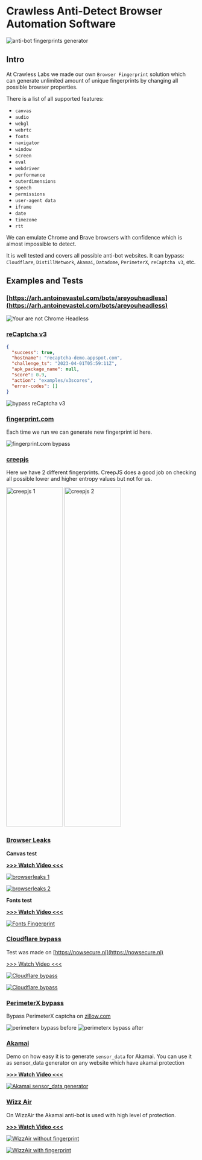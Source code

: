 

# Crawless Anti-Detect Browser Automation Software

![anti-bot fingerprints generator](https://user-images.githubusercontent.com/88615762/229354081-9ce772dc-4276-4414-a0fd-1916b4f9ad30.gif)

## Intro

At Crawless Labs we made our own `Browser Fingerprint` solution which can generate unlimited amount of unique fingerprints by changing all possible browser properties.

There is a list of all supported features:
  - `canvas`
  - `audio`
  - `webgl`
  - `webrtc`
  - `fonts`
  - `navigator`
  - `window`
  - `screen`
  - `eval`
  - `webdriver`
  - `performance`
  - `outerdimensions`
  - `speech`
  - `permissions`
  - `user-agent data`
  - `iframe`
  - `date`
  - `timezone`
  - `rtt`

We can emulate Chrome and Brave browsers with confidence which is almost impossible to detect.

It is well tested and covers all possible anti-bot websites.
It can bypass: `Cloudflare`, `DistillNetwork`, `Akamai`, `Datadome`, `PerimeterX`, `reCaptcha v3`, etc.



## Examples and Tests

### [https://arh.antoinevastel.com/bots/areyouheadless](https://arh.antoinevastel.com/bots/areyouheadless)

<img alt="Your are not Chrome Headless" src="https://user-images.githubusercontent.com/88615762/229228948-0a2d02a7-930d-47fe-8e97-a9f0a566da47.png">

### [reCaptcha v3](https://recaptcha-demo.appspot.com/recaptcha-v3-request-scores.php)

```json
{
  "success": true,
  "hostname": "recaptcha-demo.appspot.com",
  "challenge_ts": "2023-04-01T05:59:11Z",
  "apk_package_name": null,
  "score": 0.9,
  "action": "examples/v3scores",
  "error-codes": []
}
```

<img alt="bypass reCaptcha v3" src="https://user-images.githubusercontent.com/88615762/229268518-8c0a7586-7d43-419b-83b6-e8de83628b53.png">


### [fingerprint.com](https://fingerprint.com/demo/)

Each time we run we can generate new fingerprint id here.

<img src="https://user-images.githubusercontent.com/88615762/229175617-7bb71de6-34b8-402e-9778-95fceac53972.png" alt="fingerprint.com bypass" title="fingerprint.com bypass" />
 

### [creepjs](https://abrahamjuliot.github.io/creepjs)

Here we have 2 different fingerprints. CreepJS does a good job on checking all possible lower and higher entropy values but not for us.

[<img src="https://user-images.githubusercontent.com/88615762/229144006-1920b8e1-4ca8-4480-ad72-3831802b9c9b.jpg" alt="creepjs 1" title="creepjs fingerprint 1" width="150" height="900" />](https://user-images.githubusercontent.com/88615762/229144006-1920b8e1-4ca8-4480-ad72-3831802b9c9b.jpg)
[<img src="https://user-images.githubusercontent.com/88615762/229145151-32663a26-3d75-4a0a-9b68-1f58db07f56d.jpg" alt="creepjs 2" title="creepjs fingerprint 2" width="150" height="900" />](https://user-images.githubusercontent.com/88615762/229145151-32663a26-3d75-4a0a-9b68-1f58db07f56d.jpg)


### [Browser Leaks](https://browserleaks.com)

**Canvas test**

[**>>> Watch Video <<<**](https://youtu.be/PWgiTaTWyBA)

[<img src="https://user-images.githubusercontent.com/88615762/229146918-749a6096-0cb4-4810-b038-767c18b3cb4f.png" alt="browserleaks 1" title="browserleaks fingerprint 1" />](https://youtu.be/PWgiTaTWyBA)

[<img src="https://user-images.githubusercontent.com/88615762/229146929-db506f7c-a520-48ad-a1fe-a89b515f7d93.png" alt="browserleaks 2" title="browserleaks fingerprint 2" />](https://youtu.be/PWgiTaTWyBA)


**Fonts test**

[**>>> Watch Video <<<**](https://youtu.be/-aiwvfajupA)

[<img alt="Fonts Fingerprint" src="https://user-images.githubusercontent.com/88615762/229154080-92247510-0658-4a0e-8a78-fde6047f4b08.png">](https://youtu.be/-aiwvfajupA)


### [Cloudflare bypass](https://www.cloudflare.com)

Test was made on [https://nowsecure.nl](https://nowsecure.nl)

[>>> Watch Video <<<](https://youtu.be/HqsHILruzG4)

[<img alt="Cloudflare bypass" src="https://user-images.githubusercontent.com/88615762/229161090-55be684e-8034-45e1-b43e-043311490e16.png">](https://youtu.be/HqsHILruzG4)

[<img alt="Cloudflare bypass" src="https://user-images.githubusercontent.com/88615762/229162001-d013e502-630f-463c-9d85-0864280bc6b1.png">](https://youtu.be/HqsHILruzG4)

### [PerimeterX bypass](https://www.perimeterx.com)

Bypass PerimeterX captcha on [zillow.com](https://www.zillow.com)

<img alt="perimeterx bypass before" src="https://user-images.githubusercontent.com/88615762/230376976-ed280d4c-00fd-41b4-a403-8ba868dc99aa.png">

<img alt="perimeterx bypass after" src="https://user-images.githubusercontent.com/88615762/230377004-102975c1-e8cb-4b3d-bbab-cef48aecb6db.png">

### [Akamai](https://www.akamai.com)

Demo on how easy it is to generate `sensor_data` for Akamai. You can use it as sensor_data generator on any website which have akamai protection

[**>>> Watch Video <<<**](https://youtu.be/kKnlb8fee8U)

[<img alt="Akamai sensor_data generator" src="https://user-images.githubusercontent.com/88615762/229172713-3d8a2579-0904-47a7-9908-2565306d982f.png">](https://youtu.be/kKnlb8fee8U)

### [Wizz Air](https://wizzair.com)

On WizzAir the Akamai anti-bot is used with high level of protection.

[**>>> Watch Video <<<**](https://youtu.be/Nc5VclUpKIM)

[<img alt="WizzAir without fingerprint" src="https://user-images.githubusercontent.com/88615762/229157675-6dd5fb47-b3c8-4076-8472-402f547e666d.png">](https://youtu.be/Nc5VclUpKIM)

[<img alt="WizzAir with fingerprint" src="https://user-images.githubusercontent.com/88615762/229157664-a6e740c8-c12d-4eeb-9939-653ef729ca0b.png">](https://youtu.be/Nc5VclUpKIM)

